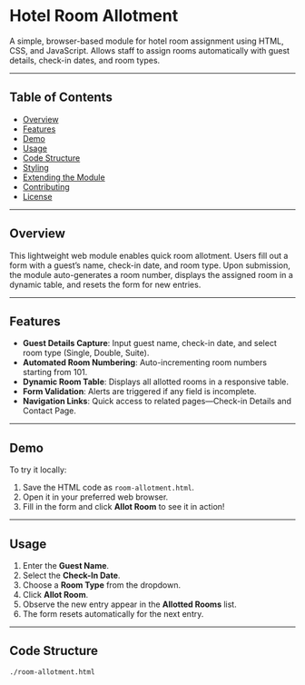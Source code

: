 # Hotel Room Allotment

A simple, browser-based module for hotel room assignment using HTML, CSS, and JavaScript. Allows staff to assign rooms automatically with guest details, check-in dates, and room types.

---

## Table of Contents

- [Overview](#overview)  
- [Features](#features)  
- [Demo](#demo)  
- [Usage](#usage)  
- [Code Structure](#code-structure)  
- [Styling](#styling)  
- [Extending the Module](#extending-the-module)  
- [Contributing](#contributing)  
- [License](#license)  

---

## Overview

This lightweight web module enables quick room allotment. Users fill out a form with a guest’s name, check-in date, and room type. Upon submission, the module auto-generates a room number, displays the assigned room in a dynamic table, and resets the form for new entries.

---

## Features

- **Guest Details Capture**: Input guest name, check-in date, and select room type (Single, Double, Suite).  
- **Automated Room Numbering**: Auto-incrementing room numbers starting from 101.  
- **Dynamic Room Table**: Displays all allotted rooms in a responsive table.  
- **Form Validation**: Alerts are triggered if any field is incomplete.  
- **Navigation Links**: Quick access to related pages—Check-in Details and Contact Page.

---

## Demo

To try it locally:

1. Save the HTML code as `room-allotment.html`.
2. Open it in your preferred web browser.
3. Fill in the form and click **Allot Room** to see it in action!

---

## Usage

1. Enter the **Guest Name**.
2. Select the **Check-In Date**.
3. Choose a **Room Type** from the dropdown.
4. Click **Allot Room**.
5. Observe the new entry appear in the **Allotted Rooms** list.
6. The form resets automatically for the next entry.

---

## Code Structure

```text
./room-allotment.html
